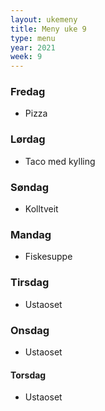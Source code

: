 ```yaml
---
layout: ukemeny
title: Meny uke 9
type: menu
year: 2021
week: 9
---
```


### Fredag

- Pizza

### Lørdag

- Taco med kylling

### Søndag

- Kolltveit

### Mandag

- Fiskesuppe

### Tirsdag

- Ustaoset

### Onsdag

- Ustaoset

#### Torsdag

- Ustaoset
